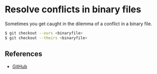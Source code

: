# Resolve conflicts in binary files

Sometimes you get caught in the dilemma of a conflict in a binary file.

```bash
$ git checkout --ours <binaryfile>
$ git checkout --theirs <binaryfile>
```

## References

- [GitHub](https://github.com/githubtraining/zzz_deprecated-feedback/issues/45)
